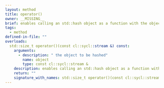 ```yaml
---
layout: method
title: operator()
owner: __MISSING__
brief: enables calling an std::hash object as a function with the object to be hashed as a parameter
tags:
  - method
defined-in-file: ""
overloads:
  std::size_t operator()(const cl::sycl::stream &) const:
    arguments:
      - description: " the object to be hashed"
        name: object
        type: const cl::sycl::stream &
    description: enables calling an std::hash object as a function with the object to be hashed as a parameter
    return: ""
    signature_with_names: std::size_t operator()(const cl::sycl::stream & object) const
---
```

